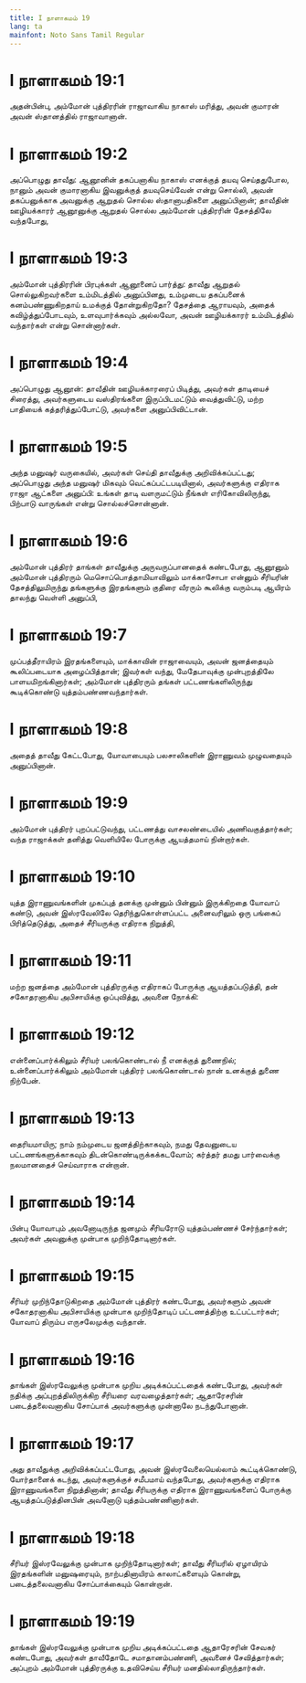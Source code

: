 ```yaml
---
title: I நாளாகமம் 19
lang: ta
mainfont: Noto Sans Tamil Regular
---
```


# I நாளாகமம் 19:1

அதன்பின்பு, அம்மோன் புத்திரரின் ராஜாவாகிய நாகாஸ் மரித்து, அவன் குமாரன் அவன் ஸ்தானத்தில் ராஜாவானான்.

# I நாளாகமம் 19:2

அப்பொழுது தாவீது: ஆனூனின் தகப்பனாகிய நாகாஸ் எனக்குத் தயவு செய்ததுபோல, நானும் அவன் குமாரனாகிய இவனுக்குத் தயவுசெய்வேன் என்று சொல்லி, அவன் தகப்பனுக்காக அவனுக்கு ஆறுதல் சொல்ல ஸ்தானாபதிகளை அனுப்பினான்; தாவீதின் ஊழியக்காரர் ஆனூனுக்கு ஆறுதல் சொல்ல அம்மோன் புத்திரரின் தேசத்திலே வந்தபோது,

# I நாளாகமம் 19:3

அம்மோன் புத்திரரின் பிரபுக்கள் ஆனூனைப் பார்த்து: தாவீது ஆறுதல் சொல்லுகிறவர்களை உம்மிடத்தில் அனுப்பினது, உம்முடைய தகப்பனைக் கனம்பண்ணுகிறதாய் உமக்குத் தோன்றுகிறதோ? தேசத்தை ஆராயவும், அதைக் கவிழ்த்துப்போடவும், உளவுபார்க்கவும் அல்லவோ, அவன் ஊழியக்காரர் உம்மிடத்தில் வந்தார்கள் என்று சொன்னார்கள்.

# I நாளாகமம் 19:4

அப்பொழுது ஆனூன்: தாவீதின் ஊழியக்காரரைப் பிடித்து, அவர்கள் தாடியைச் சிரைத்து, அவர்களுடைய வஸ்திரங்களை இருப்பிடமட்டும் வைத்துவிட்டு, மற்ற பாதியைக் கத்தரித்துப்போட்டு, அவர்களை அனுப்பிவிட்டான்.

# I நாளாகமம் 19:5

அந்த மனுஷர் வருகையில், அவர்கள் செய்தி தாவீதுக்கு அறிவிக்கப்பட்டது; அப்பொழுது அந்த மனுஷர் மிகவும் வெட்கப்பட்டபடியினால், அவர்களுக்கு எதிராக ராஜா ஆட்களை அனுப்பி: உங்கள் தாடி வளருமட்டும் நீங்கள் எரிகோவிலிருந்து, பிற்பாடு வாருங்கள் என்று சொல்லச்சொன்னான்.

# I நாளாகமம் 19:6

அம்மோன் புத்திரர் தாங்கள் தாவீதுக்கு அருவருப்பானதைக் கண்டபோது, ஆனூனும் அம்மோன் புத்திரரும் மெசொப்பொத்தாமியாவிலும் மாக்காசோபா என்னும் சீரியரின் தேசத்திலுமிருந்து தங்களுக்கு இரதங்களும் குதிரை வீரரும் கூலிக்கு வரும்படி ஆயிரம் தாலந்து வெள்ளி அனுப்பி,

# I நாளாகமம் 19:7

முப்பத்தீராயிரம் இரதங்களையும், மாக்காவின் ராஜாவையும், அவன் ஜனத்தையும் கூலிப்படையாக அழைப்பித்தான்; இவர்கள் வந்து, மேதேபாவுக்கு முன்புறத்திலே பாளயமிறங்கினார்கள்; அம்மோன் புத்திரரும் தங்கள் பட்டணங்களிலிருந்து கூடிக்கொண்டு யுத்தம்பண்ணவந்தார்கள்.

# I நாளாகமம் 19:8

அதைத் தாவீது கேட்டபோது, யோவாபையும் பலசாலிகளின் இராணுவம் முழுவதையும் அனுப்பினான்.

# I நாளாகமம் 19:9

அம்மோன் புத்திரர் புறப்பட்டுவந்து, பட்டணத்து வாசலண்டையில் அணிவகுத்தார்கள்; வந்த ராஜாக்கள் தனித்து வெளியிலே போருக்கு ஆயத்தமாய் நின்றார்கள்.

# I நாளாகமம் 19:10

யுத்த இராணுவங்களின் முகப்புத் தனக்கு முன்னும் பின்னும் இருக்கிறதை யோவாப் கண்டு, அவன் இஸ்ரவேலிலே தெரிந்துகொள்ளப்பட்ட அனைவரிலும் ஒரு பங்கைப் பிரித்தெடுத்து, அதைச் சீரியருக்கு எதிராக நிறுத்தி,

# I நாளாகமம் 19:11

மற்ற ஜனத்தை அம்மோன் புத்திரருக்கு எதிராகப் போருக்கு ஆயத்தப்படுத்தி, தன் சகோதரனாகிய அபிசாயிக்கு ஒப்புவித்து, அவனை நோக்கி:

# I நாளாகமம் 19:12

என்னைப்பார்க்கிலும் சீரியர் பலங்கொண்டால் நீ எனக்குத் துணைநில்; உன்னைப்பார்க்கிலும் அம்மோன் புத்திரர் பலங்கொண்டால் நான் உனக்குத் துணை நிற்பேன்.

# I நாளாகமம் 19:13

தைரியமாயிரு; நாம் நம்முடைய ஜனத்திற்காகவும், நமது தேவனுடைய பட்டணங்களுக்காகவும் திடன்கொண்டிருக்கக்கடவோம்; கர்த்தர் தமது பார்வைக்கு நலமானதைச் செய்வாராக என்றான்.

# I நாளாகமம் 19:14

பின்பு யோவாபும் அவனோடிருந்த ஜனமும் சீரியரோடு யுத்தம்பண்ணச் சேர்ந்தார்கள்; அவர்கள் அவனுக்கு முன்பாக முறிந்தோடினார்கள்.

# I நாளாகமம் 19:15

சீரியர் முறிந்தோடுகிறதை அம்மோன் புத்திரர் கண்டபோது, அவர்களும் அவன் சகோதரனாகிய அபிசாயிக்கு முன்பாக முறிந்தோடிப் பட்டணத்திற்கு உட்பட்டார்கள்; யோவாப் திரும்ப எருசலேமுக்கு வந்தான்.

# I நாளாகமம் 19:16

தாங்கள் இஸ்ரவேலுக்கு முன்பாக முறிய அடிக்கப்பட்டதைக் கண்டபோது, அவர்கள் நதிக்கு அப்புறத்திலிருக்கிற சீரியரை வரவழைத்தார்கள்; ஆதாரேசரின் படைத்தலைவனாகிய சோப்பாக் அவர்களுக்கு முன்னாலே நடந்துபோனான்.

# I நாளாகமம் 19:17

அது தாவீதுக்கு அறிவிக்கப்பட்டபோது, அவன் இஸ்ரவேலையெல்லாம் கூட்டிக்கொண்டு, யோர்தானைக் கடந்து, அவர்களுக்குச் சமீபமாய் வந்தபோது, அவர்களுக்கு எதிராக இராணுவங்களை நிறுத்தினான்; தாவீது சீரியருக்கு எதிராக இராணுவங்களைப் போருக்கு ஆயத்தப்படுத்தினபின் அவனோடு யுத்தம்பண்ணினார்கள்.

# I நாளாகமம் 19:18

சீரியர் இஸ்ரவேலுக்கு முன்பாக முறிந்தோடினார்கள்; தாவீது சீரியரில் ஏழாயிரம் இரதங்களின் மனுஷரையும், நாற்பதினாயிரம் காலாட்களையும் கொன்று, படைத்தலைவனாகிய சோப்பாக்கையும் கொன்றான்.

# I நாளாகமம் 19:19

தாங்கள் இஸ்ரவேலுக்கு முன்பாக முறிய அடிக்கப்பட்டதை ஆதாரேசரின் சேவகர் கண்டபோது, அவர்கள் தாவீதோடே சமாதானம்பண்ணி, அவனைச் சேவித்தார்கள்; அப்புறம் அம்மோன் புத்திரருக்கு உதவிசெய்ய சீரியர் மனதில்லாதிருந்தார்கள்.


